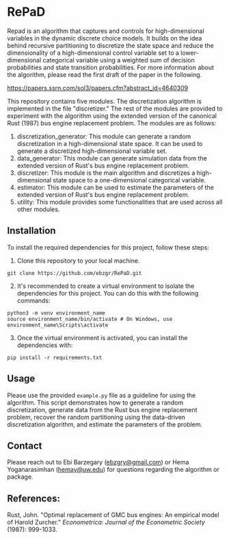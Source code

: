 # RePaD

Repad is an algorithm that captures and controls for high-dimensional variables in the dynamic discrete choice models. It builds on the idea behind recursive partitioning to discretize the state space and reduce the dimensionality of a high-dimensional control variable set to a lower-dimensional categorical variable using a weighted sum of decision probabilities and state transition probabilities.
For more information about the algorithm, please read the first draft of the paper in the following.

https://papers.ssrn.com/sol3/papers.cfm?abstract_id=4640309

This repository contains five modules. The discretization algorithm is implemented in the file "discretizer." The rest of the modules are provided to experiment with the algorithm using the extended version of the canonical Rust (1987)  bus engine replacement problem. The modules are as follows:
1. discretization_generator: This module can generate a random discretization in a high-dimensional state space. It can be used to generate a discretized high-dimensional variable set.
2. data_generator: This module can generate simulation data from the extended version of Rust's bus engine replacement problem.
3. discretizer: This module is the main algorithm and discretizes a high-dimensional state space to a one-dimensional categorical variable.
4. estimator: This module can be used to estimate the parameters of the extended version of Rust's bus engine replacement problem.
5. utility: This module provides some functionalities that are used across all other modules.

## Installation

To install the required dependencies for this project, follow these steps:

1. Clone this repository to your local machine.

```
git clone https://github.com/ebzgr/RePaD.git
```

2. It's recommended to create a virtual environment to isolate the dependencies for this project. You can do this with the following commands:

```
python3 -m venv environment_name
source environment_name/bin/activate # On Windows, use environment_name\Scripts\activate
```

3. Once the virtual environment is activated, you can install the dependencies with:

```
pip install -r requirements.txt
```


## Usage

Please use the provided `example.py` file as a guideline for using the algorithm. This script demonstrates how to generate a random discretization, generate data from the Rust bus engine replacement problem, recover the random partitioning using the data-driven discretization algorithm, and estimate the parameters of the problem.

## Contact

Please reach out to Ebi Barzegary (ebzgry@gmail.com) or Hema Yoganarasimhan (hemay@uw.edu) for questions regarding the algorithm or package.

## References:

Rust, John. "Optimal replacement of GMC bus engines: An empirical model of Harold Zurcher." _Econometrica: Journal of the Econometric Society_ (1987): 999-1033.